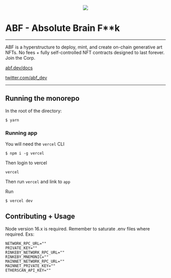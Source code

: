 <!-- ```

      >>       >=>>=>    >=======>     >=>
     >>=>      >>   >=>  >=>        >=>   >=>
    >> >=>     >>    >=> >=>       >=>
   >=>  >=>    >==>>=>   >=====>   >=>
  >=====>>=>   >>    >=> >=>       >=>
 >=>      >=>  >>     >> >=>        >=>   >=>
>=>        >=> >===>>=>  >=>          >===>

``` -->

<p align="center">
  <img src="https://www.abf.dev/assets/wide-light.png" />
</p>

# ABF - Absolute Brain F\*\*k

---

ABF is a hyperstructure to deploy, mint, and create on-chain generative art NFTs. No fees + fully self-controlled NFT contracts designed to last forever. Join the Corp.

[abf.dev/docs](https://www.abf.dev/docs)

[twitter.com/abf_dev](https://twitter.com/abf_dev)

---

## Running the monorepo

In the root of the directory:

```
$ yarn
```

### Running app

You will need the `vercel` CLI

```
$ npm i -g vercel
```

Then login to vercel

```
vercel
```

Then run `vercel` and link to `app`

Run

```
$ vercel dev
```

## Contributing + Usage

Node version 16.x is required. Remember to saturate .env files where required. Exs:

```
NETWORK_RPC_URL=""
PRIVATE_KEY=""
RINKEBY_NETWORK_RPC_URL=""
RINKEBY_MNEMONIC=""
MAINNET_NETWORK_RPC_URL=""
MAINNET_PRIVATE_KEY=""
ETHERSCAN_API_KEY=""
```
